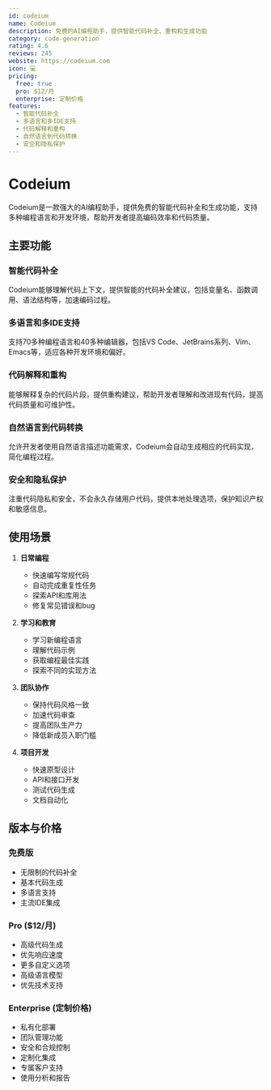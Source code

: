 ```yaml
---
id: codeium
name: Codeium
description: 免费的AI编程助手，提供智能代码补全、重构和生成功能
category: code-generation
rating: 4.6
reviews: 245
website: https://codeium.com
icon: 💻
pricing:
  free: true
  pro: $12/月
  enterprise: 定制价格
features:
  - 智能代码补全
  - 多语言和多IDE支持
  - 代码解释和重构
  - 自然语言到代码转换
  - 安全和隐私保护
---
```


# Codeium

Codeium是一款强大的AI编程助手，提供免费的智能代码补全和生成功能，支持多种编程语言和开发环境，帮助开发者提高编码效率和代码质量。

## 主要功能

### 智能代码补全
Codeium能够理解代码上下文，提供智能的代码补全建议，包括变量名、函数调用、语法结构等，加速编码过程。

### 多语言和多IDE支持
支持70多种编程语言和40多种编辑器，包括VS Code、JetBrains系列、Vim、Emacs等，适应各种开发环境和偏好。

### 代码解释和重构
能够解释复杂的代码片段，提供重构建议，帮助开发者理解和改进现有代码，提高代码质量和可维护性。

### 自然语言到代码转换
允许开发者使用自然语言描述功能需求，Codeium会自动生成相应的代码实现，简化编程过程。

### 安全和隐私保护
注重代码隐私和安全，不会永久存储用户代码，提供本地处理选项，保护知识产权和敏感信息。

## 使用场景

1. **日常编程**
   - 快速编写常规代码
   - 自动完成重复性任务
   - 探索API和库用法
   - 修复常见错误和bug

2. **学习和教育**
   - 学习新编程语言
   - 理解代码示例
   - 获取编程最佳实践
   - 探索不同的实现方法

3. **团队协作**
   - 保持代码风格一致
   - 加速代码审查
   - 提高团队生产力
   - 降低新成员入职门槛

4. **项目开发**
   - 快速原型设计
   - API和接口开发
   - 测试代码生成
   - 文档自动化

## 版本与价格

### 免费版
- 无限制的代码补全
- 基本代码生成
- 多语言支持
- 主流IDE集成

### Pro ($12/月)
- 高级代码生成
- 优先响应速度
- 更多自定义选项
- 高级语言模型
- 优先技术支持

### Enterprise (定制价格)
- 私有化部署
- 团队管理功能
- 安全和合规控制
- 定制化集成
- 专属客户支持
- 使用分析和报告
